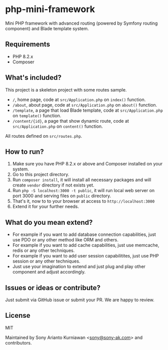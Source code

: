 # php-mini-framework
Mini PHP framework with advanced routing (powered by Symfony routing component) and Blade template system.

## Requirements
- PHP 8.2.x
- Composer

## What's included?

This project is a skeleton project with some routes sample.

- `/`, home page, code at `src/Application.php` on `index()` function.
- `/about`, about page, code at `src/Application.php` on `about()` function.
- `/template`, a page that load Blade template, code at `src/Application.php` on `template()` function.
- `/content/{id}`, a page that show dynamic route, code at `src/Application.php` on `content()` function.

All routes defined on `src/routes.php`.

## How to run?

1. Make sure you have PHP 8.2.x or above and Composer installed on your system.
2. Go to this project directory.
3. Run `composer install`, it will install all necessary packages and will create `vendor` directory if not exists yet.
4. Run `php -S localhost:3000 -t public`, it will run local web server on port 3000 and serving files on `public` directory.
5. That's it, now to to your browser at access to `http://localhost:3000`
6. Extend it for your further needs.

## What do you mean extend?

- For example if you want to add database connection capabilities, just use PDO or any other method like ORM and others.
- For example if you want to add cache capabilities, just use memcache, redis or any other techniques.
- For example if you want to add user session capabilitites, just use PHP session or any other techniques.
- Just use your imagination to extend and just plug and play other component and adjust accordingly.

## Issues or ideas or contribute?

Just submit via GitHub issue or submit your PR. We are happy to review.

## License

MIT

Maintained by Sony Arianto Kurniawan <<sony@sony-ak.com>> and contributors.

